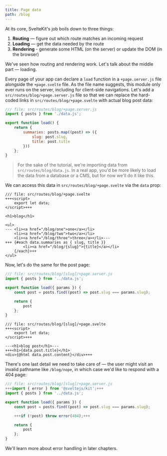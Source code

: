 ```yaml
---
title: Page data
path: /blog
---
```


At its core, SvelteKit's job boils down to three things:

1. **Routing** — figure out which route matches an incoming request
2. **Loading** — get the data needed by the route
3. **Rendering** - generate some HTML (on the server) or update the DOM (in the browser)

We've seen how routing and rendering work. Let's talk about the middle part — loading.

Every page of your app can declare a `load` function in a `+page.server.js` file alongside the `+page.svelte` file. As the file name suggests, this module only ever runs on the server, including for client-side navigations. Let's add a `src/routes/blog/+page.server.js` file so that we can replace the hard-coded links in `src/routes/blog/+page.svelte` with actual blog post data:

```js
/// file: src/routes/blog/+page.server.js
import { posts } from './data.js';

export function load() {
	return {
		summaries: posts.map((post) => ({
			slug: post.slug,
			title: post.title
		}))
	};
}
```

> For the sake of the tutorial, we're importing data from `src/routes/blog/data.js`. In a real app, you'd be more likely to load the data from a database or a CMS, but for now we'll do it like this.

We can access this data in `src/routes/blog/+page.svelte` via the `data` prop:

```svelte
/// file: src/routes/blog/+page.svelte
+++<script>
	export let data;
</script>+++

<h1>blog</h1>

<ul>
---	<li><a href="/blog/one">one</a></li>
	<li><a href="/blog/two">two</a></li>
	<li><a href="/blog/three">three</a></li>---
+++	{#each data.summaries as { slug, title }}
		<li><a href="/blog/{slug}">{title}</a></li>
	{/each}+++
</ul>
```

Now, let's do the same for the post page:

```js
/// file: src/routes/blog/[slug]/+page.server.js
import { posts } from '../data.js';

export function load({ params }) {
	const post = posts.find((post) => post.slug === params.slug);

	return {
		post
	};
}
```

```svelte
/// file: src/routes/blog/[slug]/+page.svelte
+++<script>
	export let data;
</script>+++

---<h1>blog post</h1>---
+++<h1>{data.post.title}</h1>
<div>{@html data.post.content}</div>+++
```

There's one last detail we need to take care of — the user might visit an invalid pathname like `/blog/nope`, in which case we'd like to respond with a 404 page:

```js
/// file: src/routes/blog/[slug]/+page.server.js
+++import { error } from '@sveltejs/kit';+++
import { posts } from '../data.js';

export function load({ params }) {
	const post = posts.find((post) => post.slug === params.slug);

	+++if (!post) throw error(404);+++

	return {
		post
	};
}
```

We'll learn more about error handling in later chapters.
